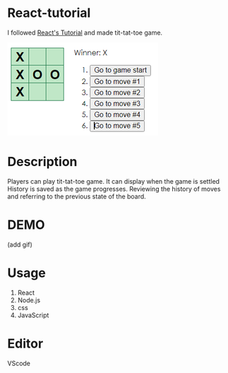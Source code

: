 # React-tutorial
I followed [React's Tutorial](https://ja.reactjs.org/tutorial/tutorial.html) and made tit-tat-toe game.

![game_img](./game.png)

# Description
Players can play tit-tat-toe game.
It can display when the game is settled
History is saved as the game progresses.
Reviewing the history of moves and referring to the previous state of the board.

# DEMO
(add gif)

# Usage
1. React
2. Node.js
3. css
4. JavaScript

# Editor
VScode
